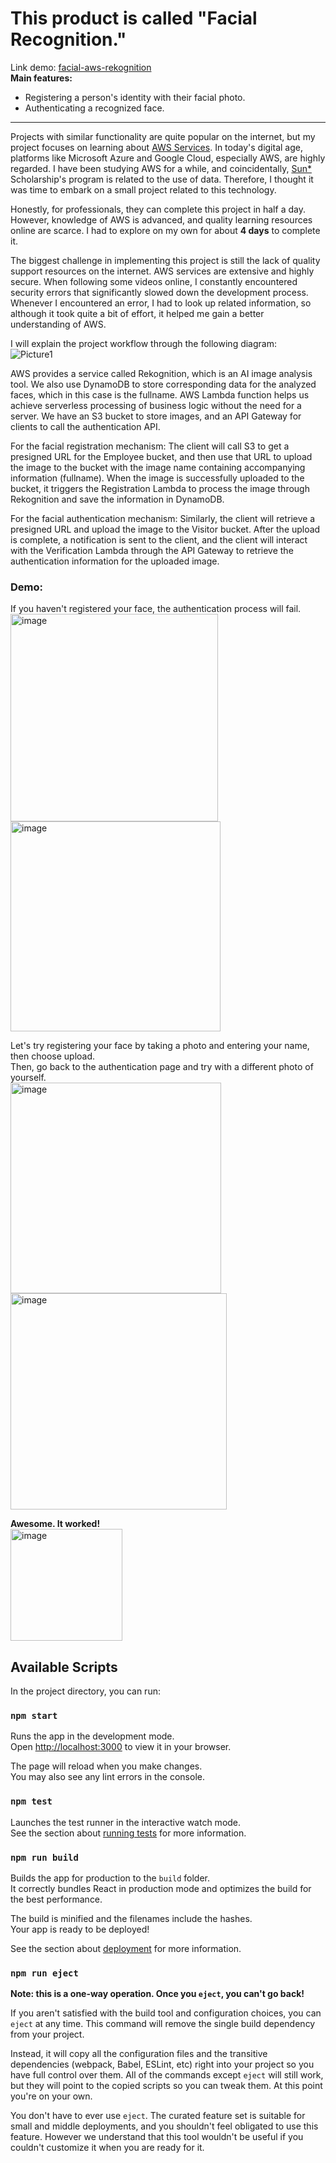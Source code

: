# This product is called "Facial Recognition." #
Link demo: [facial-aws-rekognition](https://facial-aws-rekognition.vercel.app)<br>
**Main features:**

- Registering a person's identity with their facial photo.
- Authenticating a recognized face.
---
Projects with similar functionality are quite popular on the internet, but my project focuses on learning about [AWS Services](https://aws.amazon.com/). In today's digital age, platforms like Microsoft Azure and Google Cloud, especially AWS, are highly regarded. I have been studying AWS for a while, and coincidentally, [Sun*](https://sun-asterisk.vn/) Scholarship's program is related to the use of data. Therefore, I thought it was time to embark on a small project related to this technology.

Honestly, for professionals, they can complete this project in half a day. However, knowledge of AWS is advanced, and quality learning resources online are scarce. I had to explore on my own for about **4 days** to complete it.

The biggest challenge in implementing this project is still the lack of quality support resources on the internet. AWS services are extensive and highly secure. When following some videos online, I constantly encountered security errors that significantly slowed down the development process. Whenever I encountered an error, I had to look up related information, so although it took quite a bit of effort, it helped me gain a better understanding of AWS.

I will explain the project workflow through the following diagram:<br>
![Picture1](https://github.com/LongTCH/Facial-AWS-Rekognition/assets/104202148/aaab7ff5-7c39-4cf1-8170-47e958dcf6dc)

AWS provides a service called Rekognition, which is an AI image analysis tool. We also use DynamoDB to store corresponding data for the analyzed faces, which in this case is the fullname. AWS Lambda function helps us achieve serverless processing of business logic without the need for a server. We have an S3 bucket to store images, and an API Gateway for clients to call the authentication API.

For the facial registration mechanism: The client will call S3 to get a presigned URL for the Employee bucket, and then use that URL to upload the image to the bucket with the image name containing accompanying information (fullname). When the image is successfully uploaded to the bucket, it triggers the Registration Lambda to process the image through Rekognition and save the information in DynamoDB.

For the facial authentication mechanism: Similarly, the client will retrieve a presigned URL and upload the image to the Visitor bucket. After the upload is complete, a notification is sent to the client, and the client will interact with the Verification Lambda through the API Gateway to retrieve the authentication information for the uploaded image.

### Demo:

If you haven't registered your face, the authentication process will fail.<br>
<img width="332" alt="image" src="https://github.com/LongTCH/Facial-AWS-Rekognition/assets/104202148/56f1d21a-e083-4c29-b696-ffaea2497548">  <img width="336" alt="image" src="https://github.com/LongTCH/Facial-AWS-Rekognition/assets/104202148/b7a8727e-ffb9-4d46-9cb8-3fe7493d2673"><br>

Let's try registering your face by taking a photo and entering your name, then choose upload.<br>
Then, go back to the authentication page and try with a different photo of yourself.<br>
<img width="337" alt="image" src="https://github.com/LongTCH/Facial-AWS-Rekognition/assets/104202148/61b6be2c-50c7-428a-9cd7-a21406f6898e">
<img width="346" alt="image" src="https://github.com/LongTCH/Facial-AWS-Rekognition/assets/104202148/b9f0ac5f-874b-446d-8469-2d4659c55775"><br>

**Awesome. It worked!**<br>
<img width="179" alt="image" src="https://github.com/LongTCH/Facial-AWS-Rekognition/assets/104202148/7f1665b7-2852-4bd5-a513-f1c99d3f75b5">

## Available Scripts

In the project directory, you can run:

### `npm start`

Runs the app in the development mode.\
Open [http://localhost:3000](http://localhost:3000) to view it in your browser.

The page will reload when you make changes.\
You may also see any lint errors in the console.

### `npm test`

Launches the test runner in the interactive watch mode.\
See the section about [running tests](https://facebook.github.io/create-react-app/docs/running-tests) for more information.

### `npm run build`

Builds the app for production to the `build` folder.\
It correctly bundles React in production mode and optimizes the build for the best performance.

The build is minified and the filenames include the hashes.\
Your app is ready to be deployed!

See the section about [deployment](https://facebook.github.io/create-react-app/docs/deployment) for more information.

### `npm run eject`

**Note: this is a one-way operation. Once you `eject`, you can't go back!**

If you aren't satisfied with the build tool and configuration choices, you can `eject` at any time. This command will remove the single build dependency from your project.

Instead, it will copy all the configuration files and the transitive dependencies (webpack, Babel, ESLint, etc) right into your project so you have full control over them. All of the commands except `eject` will still work, but they will point to the copied scripts so you can tweak them. At this point you're on your own.

You don't have to ever use `eject`. The curated feature set is suitable for small and middle deployments, and you shouldn't feel obligated to use this feature. However we understand that this tool wouldn't be useful if you couldn't customize it when you are ready for it.

